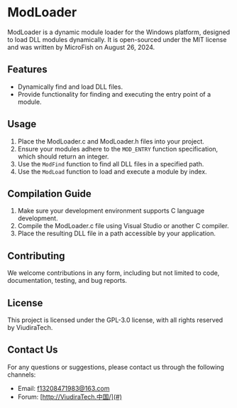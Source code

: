 # ModLoader

ModLoader is a dynamic module loader for the Windows platform, designed to load DLL modules dynamically. It is open-sourced under the MIT license and was written by MicroFish on August 26, 2024.

## Features

- Dynamically find and load DLL files.
- Provide functionality for finding and executing the entry point of a module.

## Usage

1. Place the ModLoader.c and ModLoader.h files into your project.
2. Ensure your modules adhere to the `MOD_ENTRY` function specification, which should return an integer.
3. Use the `ModFind` function to find all DLL files in a specified path.
4. Use the `ModLoad` function to load and execute a module by index.

## Compilation Guide

1. Make sure your development environment supports C language development.
2. Compile the ModLoader.c file using Visual Studio or another C compiler.
3. Place the resulting DLL file in a path accessible by your application.

## Contributing

We welcome contributions in any form, including but not limited to code, documentation, testing, and bug reports.

## License

This project is licensed under the GPL-3.0 license, with all rights reserved by ViudiraTech.

## Contact Us

For any questions or suggestions, please contact us through the following channels:
- Email: [f13208471983@163.com](mailto:f13208471983@163.com)
- Forum: [http://ViudiraTech.中国/](#)
